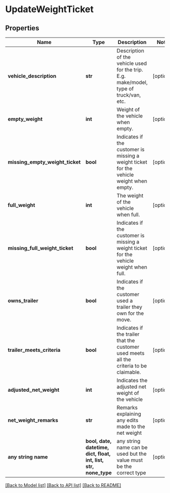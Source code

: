 # UpdateWeightTicket


## Properties
Name | Type | Description | Notes
------------ | ------------- | ------------- | -------------
**vehicle_description** | **str** | Description of the vehicle used for the trip. E.g. make/model, type of truck/van, etc. | [optional] 
**empty_weight** | **int** | Weight of the vehicle when empty. | [optional] 
**missing_empty_weight_ticket** | **bool** | Indicates if the customer is missing a weight ticket for the vehicle weight when empty. | [optional] 
**full_weight** | **int** | The weight of the vehicle when full. | [optional] 
**missing_full_weight_ticket** | **bool** | Indicates if the customer is missing a weight ticket for the vehicle weight when full. | [optional] 
**owns_trailer** | **bool** | Indicates if the customer used a trailer they own for the move. | [optional] 
**trailer_meets_criteria** | **bool** | Indicates if the trailer that the customer used meets all the criteria to be claimable. | [optional] 
**adjusted_net_weight** | **int** | Indicates the adjusted net weight of the vehicle | [optional] 
**net_weight_remarks** | **str** | Remarks explaining any edits made to the net weight | [optional] 
**any string name** | **bool, date, datetime, dict, float, int, list, str, none_type** | any string name can be used but the value must be the correct type | [optional]

[[Back to Model list]](../README.md#documentation-for-models) [[Back to API list]](../README.md#documentation-for-api-endpoints) [[Back to README]](../README.md)


